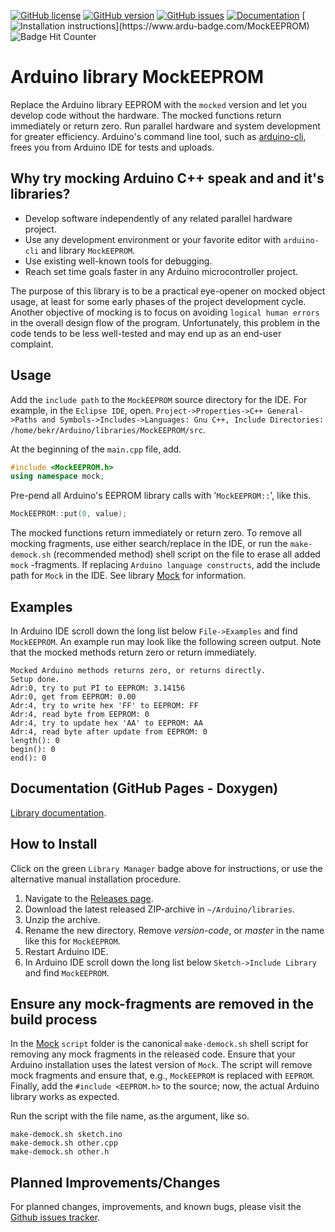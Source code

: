 [![GitHub license](https://img.shields.io/github/license/berrak/MockEEPROM.svg?logo=gnu&logoColor=ffffff)](https://github.com/berrak/MockEEPROM/blob/master/LICENSE)
[![GitHub version](https://img.shields.io/github/release/berrak/MockEEPROM.svg?logo=github&logoColor=ffffff)](https://github.com/berrak/MockEEPROM/releases/latest)
[![GitHub issues](https://img.shields.io/github/issues/berrak/MockEEPROM.svg?logo=github&logoColor=ffffff)](https://github.com/berrak/MockEEPROM/issues)
[![Documentation](https://img.shields.io/badge/documentation-doxygen-green.svg)](https://berrak.github.io/MockEEPROM/classmock_1_1MockEEPROM.html)
[![Installation instructions](https://www.ardu-badge.com/badge/MockEEPROM.svg?)](https://www.ardu-badge.com/MockEEPROM)
![Badge Hit Counter](https://visitor-badge.laobi.icu/badge?page_id=berrak_MockEEPROM)

# Arduino library MockEEPROM
Replace the Arduino library EEPROM with the `mocked` version and let you develop code without the hardware. The mocked functions return immediately or return zero. Run parallel hardware and system development for greater efficiency. Arduino's command line tool, such as [arduino-cli](https://github.com/arduino/arduino-cli), frees you from Arduino IDE for tests and uploads.

## Why try mocking Arduino C++ speak and and it's libraries?

- Develop software independently of any related parallel hardware project.
- Use any development environment or your favorite editor with `arduino-cli` and library `MockEEPROM`.
- Use existing well-known tools for debugging.
- Reach set time goals faster in any Arduino microcontroller project.

The purpose of this library is to be a practical eye-opener on mocked object usage, at least for some early phases of the project development cycle. Another objective of mocking is to focus on avoiding `logical human errors` in the overall design flow of the program. Unfortunately, this problem in the code tends to be less well-tested and may end up as an end-user complaint.

## Usage

Add the `include path` to the `MockEEPROM` source directory for the IDE. For example, in the `Eclipse IDE`, open.
`Project->Properties->C++ General->Paths and Symbols->Includes->Languages: Gnu C++, Include Directories: /home/bekr/Arduino/libraries/MockEEPROM/src`.

At the beginning of the `main.cpp` file, add.
```cpp
#include <MockEEPROM.h>
using namespace mock;
```
Pre-pend all Arduino's EEPROM library calls with '`MockEEPROM::`', like this.

```cpp
MockEEPROM::put(0, value);
```
The mocked functions return immediately or return zero. To remove all mocking fragments, use either search/replace in the IDE, or run the `make-demock.sh` (recommended method) shell script on the file to erase all added `mock` -fragments. If replacing `Arduino language constructs`, add the include path for `Mock` in the IDE. See library [Mock](https://github.com/berrak/Mock/) for information.


## Examples

In Arduino IDE scroll down the long list below `File->Examples` and find `MockEEPROM`. An example run may look like the following screen output. Note that the mocked methods return zero or return immediately.

```
Mocked Arduino methods returns zero, or returns directly.
Setup done.
Adr:0, try to put PI to EEPROM: 3.14156
Adr:0, get from EEPROM: 0.00
Adr:4, try to write hex 'FF' to EEPROM: FF
Adr:4, read byte from EEPROM: 0
Adr:4, try to update hex 'AA' to EEPROM: AA
Adr:4, read byte after update from EEPROM: 0
length(): 0
begin(): 0
end(): 0
```

## Documentation (GitHub Pages - Doxygen)

[Library documentation](https://berrak.github.io/MockEEPROM/classmock_1_1MockEEPROM.html).

## How to Install

Click on the green `Library Manager` badge above for instructions,
or use the alternative manual installation procedure.

1. Navigate to the [Releases page](https://github.com/berrak/MockEEPROM/releases).
1. Download the latest released ZIP-archive in `~/Arduino/libraries`.
1. Unzip the archive.
1. Rename the new directory. Remove *version-code*, or *master* in the name like this for `MockEEPROM`.
1. Restart Arduino IDE.
1. In Arduino IDE scroll down the long list below `Sketch->Include Library` and find `MockEEPROM`.

## Ensure any mock-fragments are removed in the build process

In the [Mock](https://github.com/berrak/Mock) `script` folder is the canonical `make-demock.sh` shell script for removing any mock fragments in the released code. Ensure that your Arduino installation uses the latest version of `Mock`. The script will remove mock fragments and ensure that, e.g., `MockEEPROM` is replaced with `EEPROM`. Finally, add the `#include <EEPROM.h>` to the source; now, the actual Arduino library works as expected.

Run the script with the file name, as the argument, like so.
```
make-demock.sh sketch.ino
make-demock.sh other.cpp
make-demock.sh other.h
```

## Planned Improvements/Changes

For planned changes, improvements, and known bugs, please visit the [Github issues tracker](https://github.com/berrak/MockEEPROM/issues).

